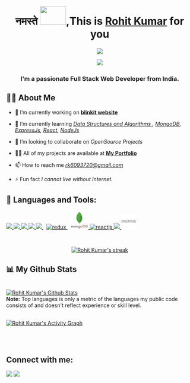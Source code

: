 <!-- <img align="right" alt="GIF" clear = "both" src="https://github.com/rk6093720/rk6093720/blob/master/code.gif?raw=true" width="440" height="250" /> -->
<h1 align="center"><b>नमस्ते</b> <img src="https://raw.githubusercontent.com/rk6093720/rk6093720/master/wave.gif" width="70" height="50">,This is <a href="">Rohit Kumar</a> for you</h1>
<p align="center">
<a href="#"><img  widht="40" align="center" height="400" src="https://github.com/rk6093720/rk6093720/blob/master/code.gif?raw=true" height="90"/></a>
    </p>
<p align="center">
  <img src="https://readme-typing-svg.herokuapp.com/?lines=Passionate%20Coder;Self%20taught%20Programmer&center=true&width=500&height=50">
</p>


<h3 align="center">I'm a passionate Full Stack Web Developer from India.</h3>

## 🙋‍♂️ About Me

- 🔭 I’m currently working on **[blinkit website](https://leafy-truffle-fd13b5.netlify.app/)**

- 🌱 I’m currently learning *<a href="">Data Structures and Algorithms </a>, <a href="">MongoDB</a>, <a href="">ExpressJs</a>, <a href="">React</a>, <a href="">NodeJs </a>*

- 👯 I’m looking to collaborate on *OpenSource Projects*

- 👨‍💻 All of my projects are available at **[My Portfolio](https://rk6093720.github.io/)**

- 📫 How to reach me *rk6093720@gmail.com*

- ⚡ Fun fact *I cannot live without Internet.*

## 🚀 Languages and Tools:

<p align="left"> 
    <a href="https://developer.mozilla.org/en-US/docs/Web/JavaScript" target="_blank"> <img src="https://img.icons8.com/color/48/000000/javascript.png"/> </a> 
    <a href="https://www.w3.org/html/" target="_blank"> <img src="https://img.icons8.com/color/48/000000/html-5.png"/> </a> 
    <a href="https://www.w3schools.com/css/" target="_blank"> <img src="https://img.icons8.com/color/48/000000/css3.png"/> </a> 
    <a href="https://getbootstrap.com" target="_blank"> <img src="https://img.icons8.com/color/48/000000/bootstrap.png"/> </a>  
    <a style="padding-right:8px;" href="https://nodejs.org" target="_blank"> <img src="https://img.icons8.com/color/48/000000/nodejs.png"/> </a> 
    <a style="padding-right:8px;" href="https://redux.js.org/" target="_blank"> <img src="https://cdn.zapier.com/storage/blog/4ec8fc7dc3a75758a3913bab9e5a4fd8_2.500x278.png" alt="redux" width="80" height="50"/> </a>
    <a href="https://www.mongodb.com/" target="_blank"> <img src="https://raw.githubusercontent.com/devicons/devicon/master/icons/mongodb/mongodb-original-wordmark.svg" alt="mongodb" width="48" height="48"/> </a> 
    <a href="https://reactjs.org/" target="_blank"> <img src="https://encrypted-tbn0.gstatic.com/images?q=tbn:ANd9GcTzl7cCu8YRM9eY9MXH3iwiz5mVfU_o4AWlo2tt6AIcRg&s" alt="reactjs" width="80" height="45"/> </a>   
    <a href="https://git-scm.com/" target="_blank"> <img src="https://img.icons8.com/color/48/000000/git.png"/> </a> 
    <a href="https://expressjs.com" target="_blank"> <img src="https://raw.githubusercontent.com/devicons/devicon/master/icons/express/express-original-wordmark.svg" alt="express" width="40" height="40"/> </a>
</p>

<br/>

<p align="center">
    <a href="https://github.com/rk6093720/github-readme-streak-stats">
        <img title="🔥 Get streak stats for your profile at git.io/streak-stats" alt="Rohit Kumar's streak" src="https://github-readme-streak-stats.herokuapp.com?user=rk6093720&theme=dark&hide_border=true&date_format=M%20j%5B%2C%20Y%5D"/>
    </a>
</p>

## 📊 My Github Stats

  <br/>
    <a href="https://github.com/rk6093720?tab=stars"><img alt="Rohit Kumar's Github Stats" src="https://github-readme-stats.vercel.app/api?username=rk6093720&show_icons=true&count_private=true&theme=react&hide_border=true&bg_color=0D1117" /></a>
  <br/>
  <b>Note:</b> Top languages is only a metric of the languages my public code consists of and doesn't reflect experience or skill level.

<br/>
<br/>

<a href="https://github.com/rk6093720-cmd/github-readme-activity-graph"><img alt="Rohit Kumar's Activity Graph" src="https://activity-graph.herokuapp.com/graph?username=rk6093720&bg_color=0D1117&color=5BCDEC&line=5BCDEC&point=FFFFFF&hide_border=true" /></a>

<br/>
<br/>

## Connect with me:

<p align="left">

<a href = "https://www.linkedin.com/in/rohit-kumar-6b1b421a9/"><img src="https://img.icons8.com/fluent/48/000000/linkedin.png"/></a>
    <a href="https://github.com/rk6093720"><img src="https://github.githubassets.com/images/modules/logos_page/GitHub-Mark.png" height="50"/></a>
<!-- <a href = "https://twitter.com/nowitsgiri"><img src="https://img.icons8.com/fluent/48/000000/twitter.png"/></a> -->
<!-- <a href = "https://www.instagram.com/devil.in_side/"><img src="https://img.icons8.com/fluent/48/000000/instagram-new.png"/></a> -->

</p>
<!-- 
## ❤ Views and Followers

<a href="https://github.com/rk6093720/github-profile-views-counter">
    <img src="https://komarev.com/ghpvc/?username=abhishekgiri-cmd">
</a>
<a href="https://github.com/rk6093720?tab=followers"><img src="https://img.shields.io/github/followers/Imaryan08?label=Followers&style=social" alt="GitHub Badge"></a>
 -->

